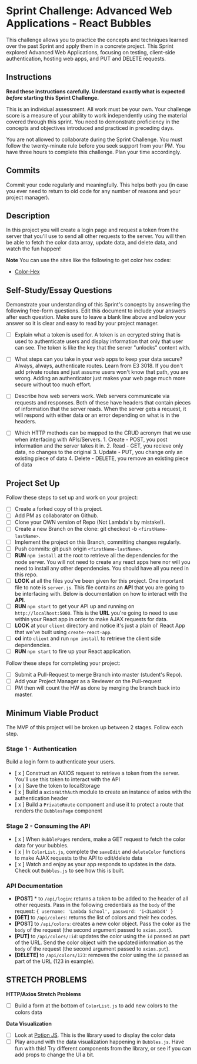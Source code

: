 # Sprint Challenge: Advanced Web Applications - React Bubbles

This challenge allows you to practice the concepts and techniques learned over
the past Sprint and apply them in a concrete project. This Sprint explored
Advanced Web Applications, focusing on testing, client-side authentication,
hosting web apps, and PUT and DELETE requests.

## Instructions

**Read these instructions carefully. Understand exactly what is expected
_before_ starting this Sprint Challenge.**

This is an individual assessment. All work must be your own. Your challenge
score is a measure of your ability to work independently using the material
covered through this sprint. You need to demonstrate proficiency in the concepts
and objectives introduced and practiced in preceding days.

You are not allowed to collaborate during the Sprint Challenge. You must follow
the twenty-minute rule before you seek support from your PM. You have three
hours to complete this challenge. Plan your time accordingly.

## Commits

Commit your code regularly and meaningfully. This helps both you (in case you
ever need to return to old code for any number of reasons and your project
manager).

## Description

In this project you will create a login page and request a token from the server
that you'll use to send all other requests to the server. You will then be able
to fetch the color data array, update data, and delete data, and watch the fun
happen!

**Note** You can use the sites like the following to get color hex codes:

- [Color-Hex](https://www.color-hex.com/)

## Self-Study/Essay Questions

Demonstrate your understanding of this Sprint's concepts by answering the
following free-form questions. Edit this document to include your answers after
each question. Make sure to leave a blank line above and below your answer so it
is clear and easy to read by your project manager.

- [ ] Explain what a token is used for.
        A token is an ecrypted string that is used to authenticate users and display information that only that user can see. The token is like the key that the server "unlocks" content with.

- [ ] What steps can you take in your web apps to keep your data secure?
          Always, always, authenticate routes. Learn from E3 3018. If you don't add private routes and just assume users won't know that path, you are wrong. Adding an authenticator just makes your web page much more secure without too much effort.

- [ ] Describe how web servers work.
        Web servers communicate via requests and responses. Both of these have headers that contain pieces of information that the server reads. When the server gets a request, it will respond with either data or an error depending on what is in the headers.

- [ ] Which HTTP methods can be mapped to the CRUD acronym that we use when
      interfacing with APIs/Servers.
        1. Create - POST, you post information and the server takes it in.
        2. Read - GET, you recieve only data, no changes to the original
        3. Update - PUT, you change only an existing piece of data
        4. Delete - DELETE, you remove an existing piece of data


## Project Set Up

Follow these steps to set up and work on your project:

- [ ] Create a forked copy of this project.
- [ ] Add PM as collaborator on Github.
- [ ] Clone your OWN version of Repo (Not Lambda's by mistake!).
- [ ] Create a new Branch on the clone: git checkout -b `<firstName-lastName>`.
- [ ] Implement the project on this Branch, committing changes regularly.
- [ ] Push commits: git push origin `<firstName-lastName>`.
- [ ] **RUN** `npm install` at the root to retrieve all the dependencies for the
      node server. You will not need to create any react apps here nor will you
      need to install any other dependencies. You should have all you need in
      this repo.
- [ ] **LOOK** at all the files you've been given for this project. One
      important file to note is `server.js`. This file contains an **API** that
      you are going to be interfacing with. Below is documentation on how to
      interact with the **API**.
- [ ] **RUN** `npm start` to get your API up and running on
      `http://localhost:5000`. This is the **URL** you're going to need to use
      within your React app in order to make AJAX requests for data.
- [ ] **LOOK** at your `client` directory and notice it's just a plain ol' React
      App that we've built using `create-react-app`.
- [ ] **cd** into `client` and run `npm install` to retrieve the client side
      dependencies.
- [ ] **RUN** `npm start` to fire up your React application.

Follow these steps for completing your project:

- [ ] Submit a Pull-Request to merge <firstName-lastName> Branch into master
      (student's Repo).
- [ ] Add your Project Manager as a Reviewer on the Pull-request
- [ ] PM then will count the HW as done by merging the branch back into master.

## Minimum Viable Product

The MVP of this project will be broken up between 2 stages. Follow each step.

### Stage 1 - Authentication

Build a login form to authenticate your users.

- [ x ] Construct an AXIOS request to retrieve a token from the server. You'll
  use this token to interact with the API
- [ x ] Save the token to localStorage
- [ x ] Build a `axiosWithAuth` module to create an instance of axios with the
  authentication header
- [ x ] Build a `PrivateRoute` component and use it to protect a route that
  renders the `BubblesPage` component

### Stage 2 - Consuming the API

- [ x ] When `BubblePages` renders, make a GET request to fetch the color data for
      your bubbles.
- [ x ] In `ColorList.js`, complete the `saveEdit` and `deleteColor` functions to
      make AJAX requests to the API to edit/delete data
- [ x ] Watch and enjoy as your app responds to updates in the data. Check out
      `Bubbles.js` to see how this is built.

### API Documentation

- **[POST]** \* to `/api/login`: returns a token to be added to the header of
  all other requests. Pass in the following credentials as the `body` of the
  request: `{ username: 'Lambda School', password: 'i<3Lambd4' }`
- **[GET]** to `/api/colors`: returns the list of colors and their hex codes.
- **[POST]** to `/api/colors`: creates a new color object. Pass the color as the
  `body` of the request (the second argument passed to `axios.post`).
- **[PUT]** to `/api/colors/:id`: updates the color using the `id` passed as
  part of the URL. Send the color object with the updated information as the
  `body` of the request (the second argument passed to `axios.put`).
- **[DELETE]** to `/api/colors/123`: removes the color using the `id` passed as
  part of the URL (123 in example).

## STRETCH PROBLEMS

**HTTP/Axios Stretch Problems**

- [ ] Build a form at the bottom of `ColorList.js` to add new colors to the
      colors data

**Data Visualization**

- [ ] Look at [Potion JS](https://potion.js.org/). This is the library used to
      display the color data
- [ ] Play around with the data visualization happening in `Bubbles.js`. Have
      fun with this! Try different components from the library, or see if you
      can add props to change the UI a bit.
